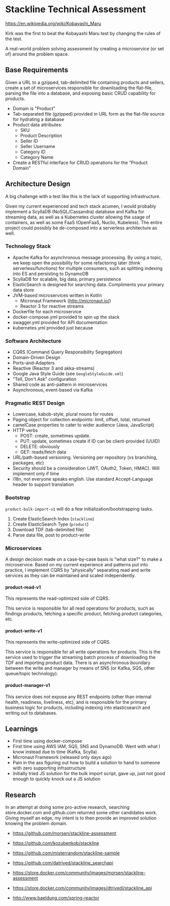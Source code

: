 # Stackline Technical Assessment

https://en.wikipedia.org/wiki/Kobayashi_Maru

Kirk was the first to beat the Kobayashi Maru test by changing the rules of the test.

A real-world problem solving assessment by creating a microservice (or set of) around the problem space.

## Base Requirements

Given a URL to a gzipped, tab-delimited file containing products and sellers, create a set of microservices responsible for downloading the flat-file, parsing the file into a database, and exposing basic CRUD capability for products.

* Domain is "Product"
* Tab-separated file (gzipped) provided in URL form as the flat-file source for hydrating a database
* Product data attributes:
  * SKU
  * Product Description
  * Seller ID
  * Seller Username
  * Category ID
  * Category Name
* Create a RESTful interface for CRUD operations for the "Product Domain"

## Architecture Design

A big challenge with a test like this is the lack of supporting infrastructure.

Given my current experienced and tech stack acumen, I would probably implement a ScyllaDB (NoSQL/Cassandra) database and Kafka for streaming data, as well as a Kubernetes cluster allowing the usage of containers, as well as some FaaS (OpenFaaS, Nuclio, Kubeless). The entire project could possibly be de-composed into a serverless architecture as well.

### Technology Stack

* Apache Kafka for asynchronous message processing. By using a topic, we keep open the possibility for some refactoring later (think serverless/functions) for multiple consumers, such as splitting indexing into ES and persisting to DynamoDB
* ScyllaDB for scalable, big data, primary persistence
* ElasticSearch is designed for searching data. Compliments your primary data store
* JVM-based microservices written in Kotlin
  * Micronaut Framework (http://micronaut.io/)
  * Reactor 3 for reactive streams
* Dockerfile for each microservice
* docker-compose.yml provided to spin up the stack
* swagger.yml provided for API documentation
* kubernetes.yml provided just because

### Software Architecture

* CQRS (Command Query Responsibility Segregation)
* Domain-Driven Design
* Ports-and-Adapters
* Reactive (Reactor 3 and akka-streams)
* Google Java Style Guide (see `GoogleStyleGuide.xml`)
* "Tell, Don't Ask" configuration
* Shared code as anti-pattern in microservices
* Asynchronous, event-based via Kafka

### Pragmatic REST Design

* Lowercase, kabob-style, plural nouns for routes
* Paging object for collection endpoints: limit, offset, total, returned
* camelCase properties to cater to wider audience (Java, JavaScript)
* HTTP verbs
  * POST: create, sometimes update.
  * PUT: update, sometimes create if ID can be client-provided (UUID)
  * DELETE: obviously
  * GET: reads/fetch data
* URL/path-based versioning. Versioning per repository (vs branching, packages, etc)
* Security should be a consideration (JWT, OAuth2, Token, HMAC). Will implement only if time
* i18n, not everyone speaks english. Use standard Accept-Language header to support translation

### Bootstrap

`product-bulk-import-v1` will do a few initialization/bootstrapping tasks.

1. Create ElasticSearch Index (`stackline`)
1. Create ElasticSearch Type (`product`)
1. Download TDF (tab-delimited file)
1. Parse data file, post to product-write

### Microservices

A design decision made on a case-by-case basis is "what size?" to make a microservice. Based on my current experience and patterns put into practice, I implement CQRS by "physically" separating read and write services as they can be maintained and scaled independently.

#### product-read-v1

This represents the read-optimized side of CQRS.

This service is responsible for all read operations for products, such as findings products, fetching a specific product, fetching product categories, etc.

#### product-write-v1

This represents the write-optimized side of CQRS.

This service is responsible for all write operations for products. This is the service used to trigger the streaming batch process of downloading the TDF and importing product data. There is an asynchronous boundary between the write and manager by means of SNS (or Kafka, SQS, other queue/topic technology).

#### product-manager-v1

This service does not expose any REST endpoints (other than internal health, readiness, liveliness, etc), and is responsible for the primary business logic for products, including indexing into elasticsearch and writing out to databases.

## Learnings

* First time using docker-compose
* First time using AWS IAM, SQS, SNS and DynamoDB. Went with what I know instead due to time (Kafka, Scylla)
* Micronaut Framework (released only days ago)
* Pain in the ass figuring out how to build a solution to hand to someone with zero supporting infrastructure
* Initially tried JS solution for the bulk import script, gave up, just not good enough to quickly knock out a JS solution

## Research

In an attempt at doing some pro-active research, searching store.docker.com and github.com returned some other candidates work. Giving myself an edge, my intent is to then provide an improved solution knowing the problem domain.

* https://github.com/morsen/stackline-assessment
* https://github.com/kozubenkob/stackline
* https://github.com/misterrandom/stackline-sample
* https://github.com/datrived/stackline_searchapi
* https://store.docker.com/community/images/morsen/stackline-assessment
* https://store.docker.com/community/images/dtrivedi/stackline_api

* http://www.baeldung.com/spring-reactor
